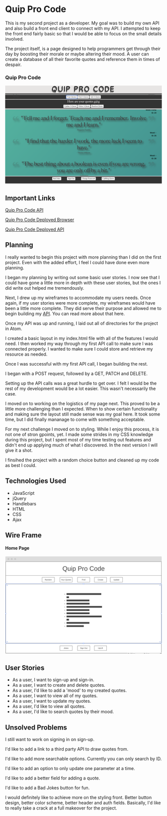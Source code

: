 # Quip Pro Code

This is my second project as a developer. My goal was to build my own API and
also build a front end client to connect with my API. I attempted to keep the
front end fairly basic so that I would be able to focus on the small details
involved.

The project itself, is a page designed to help programmers get through their
day by boosting their morale or maybe altering their mood. A user can create a
database of all their favorite quotes and reference them in times of despair.

### Quip Pro Code

![Quip Pro Code Image](./assets/images/quip.png)

## Important Links

[Quip Pro Code API](https://github.com/GMorse19/project-2-api.git)

[Quip Pro Code Deployed Browser](https://gmorse19.github.io/Quip-Pro-Code/)

[Quip Pro Code Deployed API](https://pacific-harbor-41390.herokuapp.com/)

## Planning

I really wanted to begin this project with more planning than I did on the
first project. Even with the added effort, I feel I could have done even more
planning.

I began my planning by writing out some basic user stories. I now see that I
could have gone a little more in depth with these user stories, but the ones I
did write out helped me tremendously.

Next, I drew up my wireframes to accommodate my users needs. Once again, if my
user stories were more complete, my wireframes would have been a little more
complete. They did serve their purpose and allowed me to begin building my <a href="https://github.com/GMorse19/project-2-api.git">API</a>.
You can read more about that here.

Once my API was up and running, I laid out all of directories for the project
in Atom.

I created a basic layout in my index.html file with all of the features I
would need. I then worked my way through my first API call to make sure I was connected properly. I wanted to make sure I could store and retrieve my resource
as needed.

Once I was successful with my first API call, I began building the rest.

I began with a POST request, followed by a GET, PATCH and DELETE.

Setting up the API calls was a great hurdle to get over. I felt I would be the
rest of my development would be a lot easier. This wasn't necessarily the case.

I moved on to working on the logistics of my page next. This proved to be a
little more challenging than I expected. When to show certain functionality and making sure the layout still made sense was my goal here. It took some time, but
I did finally mananage to come with something acceptable.

For my next challenge I moved on to styling. While I enjoy this process, it is
not one of stron gpoints, yet. I made some strides in my CSS knowledge during
this project, but I spent most of my time testing out features and didn't end up
applying much of what I discovered. In the next version I will give it a shot.

I finsihed the project with a random choice button and cleaned up my code as
best I could.

## Technologies Used

- JavaScript
- jQuery
- Handlebars
- HTML
- CSS
- Ajax

## Wire Frame

#### Home Page
![Image](./assets/images/quip-wireframe.png)

## User Stories

- As a user, I want to sign-up and sign-in.
- As a user, I want to create and delete quotes.
- As a user, I'd like to add a 'mood' to my created quotes.
- As a user, I want to view all of my quotes.
- As a user, I want to update my quotes.
- As a user, I'd like to view all quotes.
- As a user, I'd like to search quotes by their mood.

## Unsolved Problems

I still want to work on signing in on sign-up.

I'd like to add a link to a third party API to draw quotes from.

I'd like to add more searchable options. Currently you can only search by ID.

I'd like to add an option to only update one parameter at a time.

I'd like to add a better field for adding a quote.

I'd like to add a Bad Jokes button for fun.

I would definitely like to achieve more on the styling front. Better button
design, better color scheme, better header and auth fields. Basically, I'd like
to really take a crack at a full makeover for the project.
